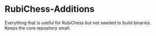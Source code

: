 # RubiChess-Additions
Everything that is useful for RubiChess but not needed to build binaries. Keeps the core repository small.
